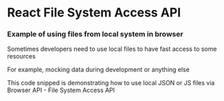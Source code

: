 # React File System Access API

### Example of using files from local system in browser

Sometimes developers need to use local files to have fast access to some resources

For example, mocking data during development or anything else

This code snipped is demonstrating how to use local JSON or JS files via Browser API - File System Access API

